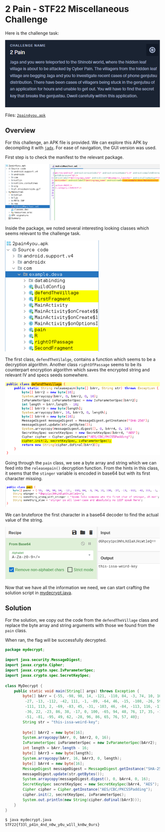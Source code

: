 # 2 Pain - STF22 Miscellaneous Challenge

Here is the challenge task:

![challenge_task](images/Challenge_Task.png)

Files: [`2pain4you.apk`](2pain4you.apk)

## Overview

For this challenge, an APK file is provided. We can explore this APK by 
decompiling it with 
[`jadx`](https://github.com/skylot/jadx).
For ease of navigation, the GUI version was used.

First step is to check the manifest to the relevant package.

![manifest](images/step_1_check_manifest.png)

Inside the package, we noted several interesting looking classes which
seems relevant to the challenge task.

![notable_class](images/step_2_notable_package.png)

The first class, `defendTheVilalge`, contains a function which seems to be
a decryption algorithm. Another class `rightOfPassage` seems to be its
counterpart encryption algorithm which saves the encrypted string and
relevant IV and specs seeds somewhere.

![decrpytion_function](images/step_3_decryption_func.png)

Going through the `pain` class, we see a byte array and string which
we can feed into the `releasepain()` decryption function. From the hints
in this class, it seems that the `stinger` variable is encoded in base64
but with its first character missing.

![arguments](images/step_5_arguments.png)

We can bruteforce the first character in a base64 decoder to find the actual
value of the string.

![bruteforce](images/step_6_recreate_base64.png)

Now that we have all the information we need, we can start crafting the
solution script in [mydecrypt.java](mydecrypt/mydecrypt.java).

## Solution

For the solution, we copy out the code from the `defendTheVillage` class
and replace the byte array and string arguments with those we found from
the `pain` class.

When ran, the flag will be successfully decrypted.

```java
package mydecrypt;

import java.security.MessageDigest;
import javax.crypto.Cipher;
import javax.crypto.spec.IvParameterSpec;
import javax.crypto.spec.SecretKeySpec;

class MyDecrypt {
    public static void main(String[] args) throws Exception {
        byte[] bArr = {-55, -98, 98, 14, -121, -110, 84, -3, 74, 10, 106,
         -27, -13, -112, -42, 111, -1, -89, -64, 46, -15, -108, -26, 59, 
         -111, 113, 2, -69, -83, 45, -31, -103, 46, -84, -113, 116, -110, 
         -36, 22, -23, 86, 38, -17, 0, 100, -65, 94, 48, 76, 17, 35, -117, 
         -51, -81, -95, 49, 62, -28, 96, 86, 65, 76, 57, 40};
        String str = "this-issa-weird-key";

        byte[] bArr2 = new byte[16];
        System.arraycopy(bArr, 0, bArr2, 0, 16);
        IvParameterSpec ivParameterSpec = new IvParameterSpec(bArr2);
        int length = bArr.length - 16;
        byte[] bArr3 = new byte[length];
        System.arraycopy(bArr, 16, bArr3, 0, length);
        byte[] bArr4 = new byte[16];
        MessageDigest messageDigest = MessageDigest.getInstance("SHA-256");
        messageDigest.update(str.getBytes());
        System.arraycopy(messageDigest.digest(), 0, bArr4, 0, 16);
        SecretKeySpec secretKeySpec = new SecretKeySpec(bArr4, "AES");
        Cipher cipher = Cipher.getInstance("AES/CBC/PKCS5Padding");
        cipher.init(2, secretKeySpec, ivParameterSpec);
        System.out.println(new String(cipher.doFinal(bArr3)));
    }
}
```

```
$ java mydecrypt.java         
STF22{f33l_p41n_4nd_n0w_y0u_w1ll_kn0w_0urs}
```
